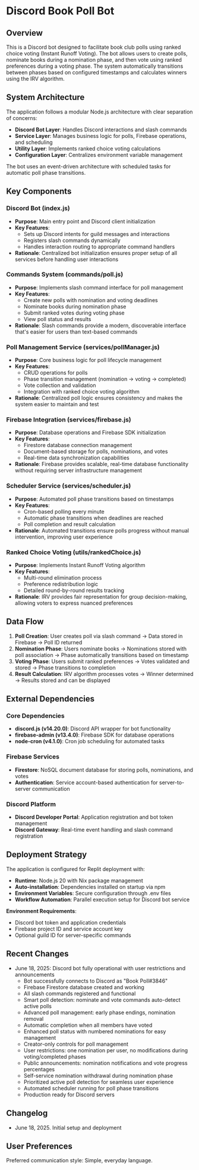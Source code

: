 # Discord Book Poll Bot

## Overview

This is a Discord bot designed to facilitate book club polls using ranked choice voting (Instant Runoff Voting). The bot allows users to create polls, nominate books during a nomination phase, and then vote using ranked preferences during a voting phase. The system automatically transitions between phases based on configured timestamps and calculates winners using the IRV algorithm.

## System Architecture

The application follows a modular Node.js architecture with clear separation of concerns:

- **Discord Bot Layer**: Handles Discord interactions and slash commands
- **Service Layer**: Manages business logic for polls, Firebase operations, and scheduling
- **Utility Layer**: Implements ranked choice voting calculations
- **Configuration Layer**: Centralizes environment variable management

The bot uses an event-driven architecture with scheduled tasks for automatic poll phase transitions.

## Key Components

### Discord Bot (index.js)
- **Purpose**: Main entry point and Discord client initialization
- **Key Features**: 
  - Sets up Discord intents for guild messages and interactions
  - Registers slash commands dynamically
  - Handles interaction routing to appropriate command handlers
- **Rationale**: Centralized bot initialization ensures proper setup of all services before handling user interactions

### Commands System (commands/poll.js)
- **Purpose**: Implements slash command interface for poll management
- **Key Features**:
  - Create new polls with nomination and voting deadlines
  - Nominate books during nomination phase
  - Submit ranked votes during voting phase
  - View poll status and results
- **Rationale**: Slash commands provide a modern, discoverable interface that's easier for users than text-based commands

### Poll Management Service (services/pollManager.js)
- **Purpose**: Core business logic for poll lifecycle management
- **Key Features**:
  - CRUD operations for polls
  - Phase transition management (nomination → voting → completed)
  - Vote collection and validation
  - Integration with ranked choice voting algorithm
- **Rationale**: Centralized poll logic ensures consistency and makes the system easier to maintain and test

### Firebase Integration (services/firebase.js)
- **Purpose**: Database operations and Firebase SDK initialization
- **Key Features**:
  - Firestore database connection management
  - Document-based storage for polls, nominations, and votes
  - Real-time data synchronization capabilities
- **Rationale**: Firebase provides scalable, real-time database functionality without requiring server infrastructure management

### Scheduler Service (services/scheduler.js)
- **Purpose**: Automated poll phase transitions based on timestamps
- **Key Features**:
  - Cron-based polling every minute
  - Automatic phase transitions when deadlines are reached
  - Poll completion and result calculation
- **Rationale**: Automated transitions ensure polls progress without manual intervention, improving user experience

### Ranked Choice Voting (utils/rankedChoice.js)
- **Purpose**: Implements Instant Runoff Voting algorithm
- **Key Features**:
  - Multi-round elimination process
  - Preference redistribution logic
  - Detailed round-by-round results tracking
- **Rationale**: IRV provides fair representation for group decision-making, allowing voters to express nuanced preferences

## Data Flow

1. **Poll Creation**: User creates poll via slash command → Data stored in Firebase → Poll ID returned
2. **Nomination Phase**: Users nominate books → Nominations stored with poll association → Phase automatically transitions based on timestamp
3. **Voting Phase**: Users submit ranked preferences → Votes validated and stored → Phase transitions to completion
4. **Result Calculation**: IRV algorithm processes votes → Winner determined → Results stored and can be displayed

## External Dependencies

### Core Dependencies
- **discord.js (v14.20.0)**: Discord API wrapper for bot functionality
- **firebase-admin (v13.4.0)**: Firebase SDK for database operations
- **node-cron (v4.1.0)**: Cron job scheduling for automated tasks

### Firebase Services
- **Firestore**: NoSQL document database for storing polls, nominations, and votes
- **Authentication**: Service account-based authentication for server-to-server communication

### Discord Platform
- **Discord Developer Portal**: Application registration and bot token management
- **Discord Gateway**: Real-time event handling and slash command registration

## Deployment Strategy

The application is configured for Replit deployment with:

- **Runtime**: Node.js 20 with Nix package management
- **Auto-installation**: Dependencies installed on startup via npm
- **Environment Variables**: Secure configuration through .env files
- **Workflow Automation**: Parallel execution setup for Discord bot service

**Environment Requirements**:
- Discord bot token and application credentials
- Firebase project ID and service account key
- Optional guild ID for server-specific commands

## Recent Changes

- June 18, 2025: Discord bot fully operational with user restrictions and announcements
  - Bot successfully connects to Discord as "Book Poll#3846"
  - Firebase Firestore database created and working
  - All slash commands registered and functional
  - Smart poll detection: nominate and vote commands auto-detect active polls
  - Advanced poll management: early phase endings, nomination removal
  - Automatic completion when all members have voted
  - Enhanced poll status with numbered nominations for easy management
  - Creator-only controls for poll management
  - User restrictions: one nomination per user, no modifications during voting/completed phases
  - Public announcements: nomination notifications and vote progress percentages
  - Self-service nomination withdrawal during nomination phase
  - Prioritized active poll detection for seamless user experience
  - Automated scheduler running for poll phase transitions
  - Production ready for Discord servers

## Changelog

- June 18, 2025. Initial setup and deployment

## User Preferences

Preferred communication style: Simple, everyday language.